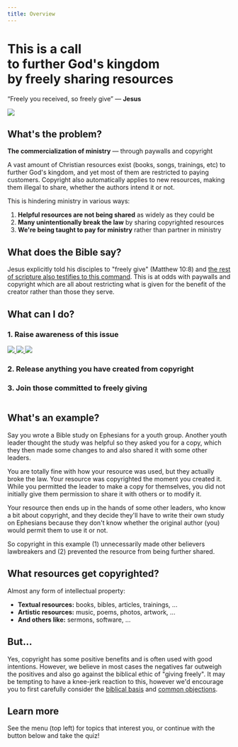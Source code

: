 ```yaml
---
title: Overview
---
```


<script lang='ts' setup>

import {people} from '@/_comp/people'

</script>

<style lang='sass' scoped>

.memes
    display: flex
    margin: 24px 0

    img
        width: 0
        flex-grow: 1
        margin-right: 12px
        cursor: pointer

.people
    display: flex
    margin: 12px 0
    overflow: hidden

    img
        width: 80px
        height: 80px
        border-radius: 40px
        margin-right: 12px
        cursor: pointer

</style>


# This is a call<br>to further God's kingdom<br>by freely sharing resources

“Freely you received, so freely give” &mdash; __Jesus__

<img src='@/_assets/ill_share.svg'>

## What's the problem?

<span class=mixed>__The commercialization of ministry__ &mdash; through paywalls and copyright</span>

A vast amount of Christian resources exist (books, songs, trainings, etc) to further God's kingdom, and yet most of them are restricted to paying customers. Copyright also automatically applies to new resources, making them illegal to share, whether the authors intend it or not.

This is hindering ministry in various ways:

 1. __Helpful resources are not being shared__ as widely as they could be
 2. __Many unintentionally break the law__ by sharing copyrighted resources
 3. __We're being taught to pay for ministry__ rather than partner in ministry


## What does the Bible say?

Jesus explicitly told his disciples to "freely give" (Matthew 10:8) and [the rest of scripture also testifies to this command](/biblical/). This is at odds with paywalls and copyright which are all about restricting what is given for the benefit of the creator rather than those they serve.


## What can I do?

### 1. Raise awareness of this issue

<a class='memes' href='/share/'>
    <img src='/memes/other_purpose.png'>
    <img src='/memes/jesus_ascension.png'>
    <img src='/memes/paul_trainings.png'>
</a>

<p><VPButton href='/share/' text="Start discussions"></VPButton></p>


### 2. Release anything you have created from copyright

<p><VPButton href='/licenses/' text="Free your resources"></VPButton></p>


### 3. Join those committed to freely giving

<a class='people' href='/join/'>
    <img v-for='person of Object.keys(people)' :src='`/people/${person}.webp`' :title='people[person].title'>
</a>

<p><VPButton href='/join/' text="Join the community"></VPButton></p>



## What's an example?
Say you wrote a Bible study on Ephesians for a youth group. Another youth leader thought the study was helpful so they asked you for a copy, which they then made some changes to and also shared it with some other leaders.

You are totally fine with how your resource was used, but they actually broke the law. Your resource was copyrighted the moment you created it. While you permitted the leader to make a copy for themselves, you did not initially give them permission to share it with others or to modify it.

Your resource then ends up in the hands of some other leaders, who know a bit about copyright, and they decide they'll have to write their own study on Ephesians because they don't know whether the original author (you) would permit them to use it or not.

So copyright in this example (1) unnecessarily made other believers lawbreakers and (2) prevented the resource from being further shared.


## What resources get copyrighted?

Almost any form of intellectual property:
 * __Textual resources:__ books, bibles, articles, trainings, ...
 * __Artistic resources:__ music, poems, photos, artwork, ...
 * __And others like:__ sermons, software, ...


## But...
Yes, copyright has some positive benefits and is often used with good intentions. However, we believe in most cases the negatives far outweigh the positives and also go against the biblical ethic of "giving freely". It may be tempting to have a knee-jerk reaction to this, however we'd encourage you to first carefully consider the [biblical basis](/biblical/) and [common objections](/objections/).


## Learn more
See the menu (top left) for topics that interest you, or continue with the button below and take the quiz!
